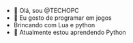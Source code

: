 - 👋 Olá, sou @TECHOPC
- 👀 Eu gosto de programar em jogos
- Brincando com Lua e python
- 🌱 Atualmente estou aprendendo Python
<!---  - 📫 --->

<!---
TECHOPC/TECHOPC is a ✨ special ✨ repository because its `README.md` (this file) appears on your GitHub profile.
You can click the Preview link to take a look at your changes.
--->
